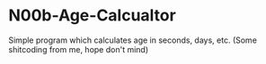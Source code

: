 # N00b-Age-Calcualtor
Simple program which calculates age in seconds, days, etc. (Some shitcoding from me, hope don't mind)
